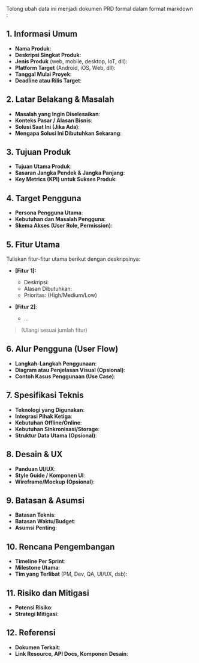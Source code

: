 Tolong ubah data ini menjadi dokumen PRD formal dalam format markdown :
## 1. **Informasi Umum**

- **Nama Produk**:
- **Deskripsi Singkat Produk**:
- **Jenis Produk** (web, mobile, desktop, IoT, dll):
- **Platform Target** (Android, iOS, Web, dll):
- **Tanggal Mulai Proyek**:
- **Deadline atau Rilis Target**:

## 2. **Latar Belakang & Masalah**

- **Masalah yang Ingin Diselesaikan**:
- **Konteks Pasar / Alasan Bisnis**:
- **Solusi Saat Ini (Jika Ada)**:
- **Mengapa Solusi Ini Dibutuhkan Sekarang**:

## 3. **Tujuan Produk**

- **Tujuan Utama Produk**:
- **Sasaran Jangka Pendek & Jangka Panjang**:
- **Key Metrics (KPI) untuk Sukses Produk**:

## 4. **Target Pengguna**

- **Persona Pengguna Utama**:
- **Kebutuhan dan Masalah Pengguna**:
- **Skema Akses (User Role, Permission)**:

## 5. **Fitur Utama**

Tuliskan fitur-fitur utama berikut dengan deskripsinya:

- **\[Fitur 1]:**

  - Deskripsi:
  - Alasan Dibutuhkan:
  - Prioritas: (High/Medium/Low)

- **\[Fitur 2]**:

  - ...

> (Ulangi sesuai jumlah fitur)

## 6. **Alur Pengguna (User Flow)**

- **Langkah-Langkah Penggunaan**:
- **Diagram atau Penjelasan Visual (Opsional)**:
- **Contoh Kasus Penggunaan (Use Case)**:

## 7. **Spesifikasi Teknis**

- **Teknologi yang Digunakan**:
- **Integrasi Pihak Ketiga**:
- **Kebutuhan Offline/Online**:
- **Kebutuhan Sinkronisasi/Storage**:
- **Struktur Data Utama (Opsional)**:

## 8. **Desain & UX**

- **Panduan UI/UX**:
- **Style Guide / Komponen UI**:
- **Wireframe/Mockup (Opsional)**:

## 9. **Batasan & Asumsi**

- **Batasan Teknis**:
- **Batasan Waktu/Budget**:
- **Asumsi Penting**:

## 10. **Rencana Pengembangan**

- **Timeline Per Sprint**:
- **Milestone Utama**:
- **Tim yang Terlibat** (PM, Dev, QA, UI/UX, dsb):

## 11. **Risiko dan Mitigasi**

- **Potensi Risiko**:
- **Strategi Mitigasi**:

## 12. **Referensi**

- **Dokumen Terkait**:
- **Link Resource, API Docs, Komponen Desain**:
